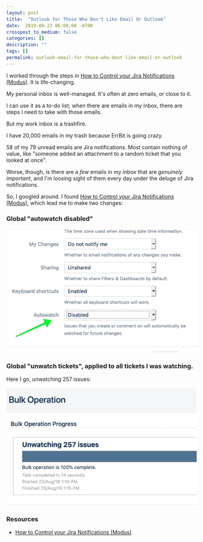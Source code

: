 ```yaml
---
layout: post
title:  "Outlook for Those Who Don't Like Email Or Outlook"
date:  2019-08-23 06:00:00 -0700
crosspost_to_medium: false
categories: []
description: ""
tags: []
permalink: outlook-email-for-those-who-dont-like-email-or-outlook
---
```


I worked through the steps in [How to Control your Jira Notifications (Modus)](https://moduscreate.com/blog/how-to-control-your-jira-notifications/). It is life-changing.

My personal inbox is well-managed. It's often at zero emails, or close to it. 

I can use it as a to-do list; when there are emails in my inbox, there are steps I need to take with those emails.

But my work inbox is a trashfire. 

I have 20,000 emails in my trash because ErrBit is going crazy. 

58 of my 79 unread emails are Jira notifications. Most contain nothing of value, like "someone added an attachment to a random ticket that you looked at once". 

Worse, though, is there are a _few_ emails in my inbox that are _genuinely important_, and I'm loosing sight of them every day under the deluge of Jira notifications.

So, I googled around. I found [How to Control your Jira Notifications (Modus)](https://moduscreate.com/blog/how-to-control-your-jira-notifications/), which lead me to make two changes:

### Global "autowatch disabled" 

![Autowatch disabled](/images/2019-08-23-outlook-02.jpg)

<!--more-->


### Global "unwatch tickets", applied to all tickets I was watching.

Here I go, unwatching 257 issues:

![bulk operation: unwatch 257 jira issues](/images/2019-08-23-outlook-01.jpg) 







### Resources
- [How to Control your Jira Notifications (Modus)](https://moduscreate.com/blog/how-to-control-your-jira-notifications/)
